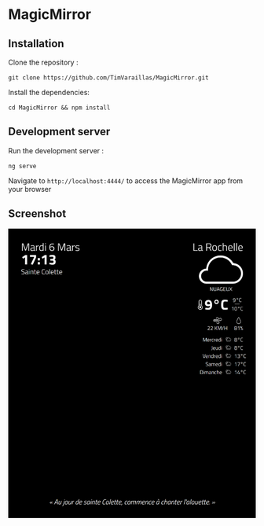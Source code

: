 # MagicMirror

## Installation

Clone the repository :

	git clone https://github.com/TimVaraillas/MagicMirror.git

Install the dependencies:

	cd MagicMirror && npm install

## Development server

Run the development server :

	ng serve

Navigate to `http://localhost:4444/` to access the MagicMirror app from your browser


## Screenshot

![Screenshot](./src/assets/img/MagicMirror.png)
